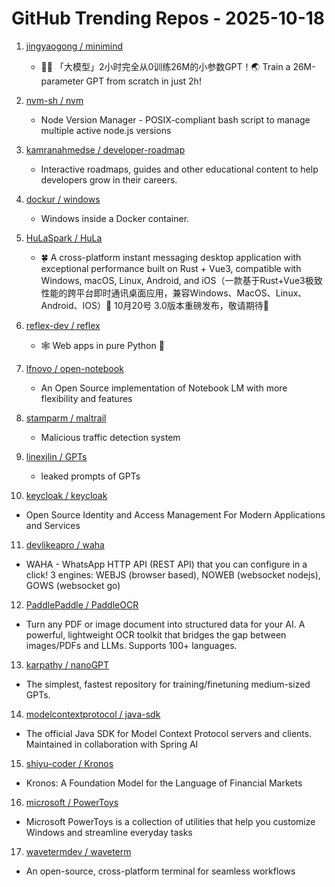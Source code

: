 # GitHub Trending Repos - 2025-10-18

1. [jingyaogong /    minimind](https://github.com/jingyaogong/minimind)
   - 🚀🚀 「大模型」2小时完全从0训练26M的小参数GPT！🌏 Train a 26M-parameter GPT from scratch in just 2h!

2. [nvm-sh /    nvm](https://github.com/nvm-sh/nvm)
   - Node Version Manager - POSIX-compliant bash script to manage multiple active node.js versions

3. [kamranahmedse /    developer-roadmap](https://github.com/kamranahmedse/developer-roadmap)
   - Interactive roadmaps, guides and other educational content to help developers grow in their careers.

4. [dockur /    windows](https://github.com/dockur/windows)
   - Windows inside a Docker container.

5. [HuLaSpark /    HuLa](https://github.com/HuLaSpark/HuLa)
   - 🍀 A cross-platform instant messaging desktop application with exceptional performance built on Rust + Vue3, compatible with Windows, macOS, Linux, Android, and iOS（一款基于Rust+Vue3极致性能的跨平台即时通讯桌面应用，兼容Windows、MacOS、Linux、Android、IOS）🎉 10月20号 3.0版本重磅发布，敬请期待🎉

6. [reflex-dev /    reflex](https://github.com/reflex-dev/reflex)
   - 🕸️ Web apps in pure Python 🐍

7. [lfnovo /    open-notebook](https://github.com/lfnovo/open-notebook)
   - An Open Source implementation of Notebook LM with more flexibility and features

8. [stamparm /    maltrail](https://github.com/stamparm/maltrail)
   - Malicious traffic detection system

9. [linexjlin /    GPTs](https://github.com/linexjlin/GPTs)
   - leaked prompts of GPTs

10. [keycloak /    keycloak](https://github.com/keycloak/keycloak)
   - Open Source Identity and Access Management For Modern Applications and Services

11. [devlikeapro /    waha](https://github.com/devlikeapro/waha)
   - WAHA - WhatsApp HTTP API (REST API) that you can configure in a click! 3 engines: WEBJS (browser based), NOWEB (websocket nodejs), GOWS (websocket go)

12. [PaddlePaddle /    PaddleOCR](https://github.com/PaddlePaddle/PaddleOCR)
   - Turn any PDF or image document into structured data for your AI. A powerful, lightweight OCR toolkit that bridges the gap between images/PDFs and LLMs. Supports 100+ languages.

13. [karpathy /    nanoGPT](https://github.com/karpathy/nanoGPT)
   - The simplest, fastest repository for training/finetuning medium-sized GPTs.

14. [modelcontextprotocol /    java-sdk](https://github.com/modelcontextprotocol/java-sdk)
   - The official Java SDK for Model Context Protocol servers and clients. Maintained in collaboration with Spring AI

15. [shiyu-coder /    Kronos](https://github.com/shiyu-coder/Kronos)
   - Kronos: A Foundation Model for the Language of Financial Markets

16. [microsoft /    PowerToys](https://github.com/microsoft/PowerToys)
   - Microsoft PowerToys is a collection of utilities that help you customize Windows and streamline everyday tasks

17. [wavetermdev /    waveterm](https://github.com/wavetermdev/waveterm)
   - An open-source, cross-platform terminal for seamless workflows

